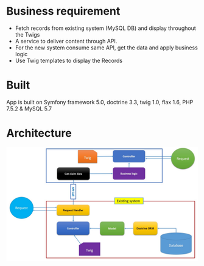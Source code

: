 # Business requirement

- Fetch records from existing system (MySQL DB) and display throughout the Twigs
- A service to deliver content through API. 
- For the new system consume same API, get the data and apply business logic 
- Use Twig templates to display the Records

# Built
App is built on Symfony framework 5.0, doctrine 3.3, twig 1.0, flax 1.6, PHP 7.5.2 & MySQL 5.7

# Architecture
![architecture.jpg](./img/architecture.jpg)
